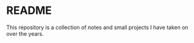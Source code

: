 # README
This repository is a collection of notes and small projects I have taken on over the years.
